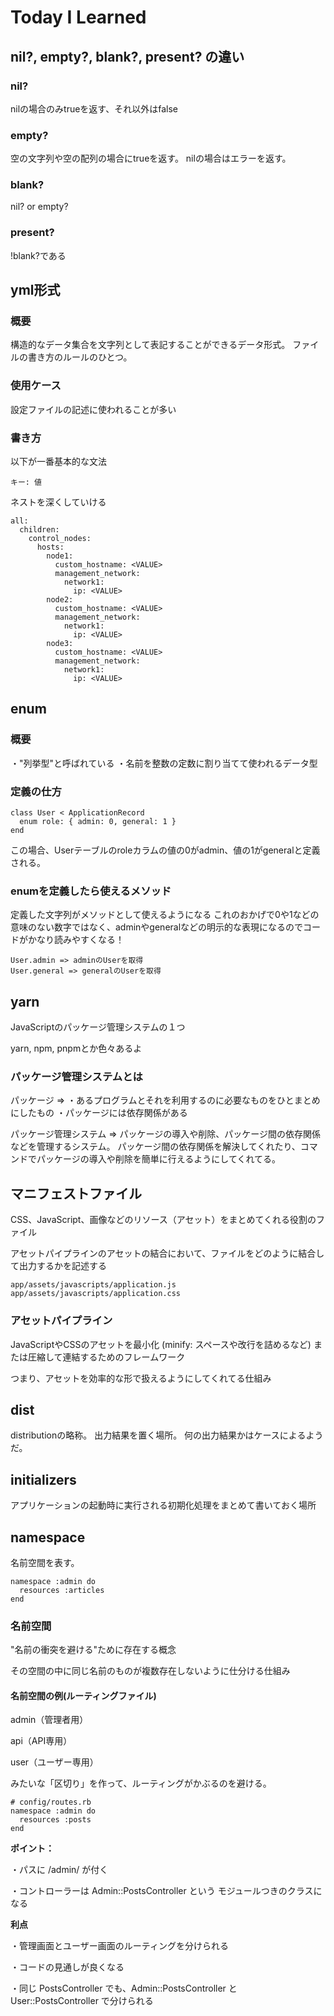 # Today I Learned
## nil?, empty?, blank?, present? の違い
### nil?
nilの場合のみtrueを返す、それ以外はfalse

### empty?
空の文字列や空の配列の場合にtrueを返す。
nilの場合はエラーを返す。

### blank?
nil? or empty?

### present?
!blank?である

## yml形式
### 概要
構造的なデータ集合を文字列として表記することができるデータ形式。
ファイルの書き方のルールのひとつ。

### 使用ケース
設定ファイルの記述に使われることが多い

### 書き方
以下が一番基本的な文法
```
キー: 値
```

ネストを深くしていける
```
all:
  children:
    control_nodes:
      hosts:
        node1:
          custom_hostname: <VALUE>
          management_network:
            network1:
              ip: <VALUE>
        node2:
          custom_hostname: <VALUE>
          management_network:
            network1:
              ip: <VALUE>
        node3:
          custom_hostname: <VALUE>
          management_network:
            network1:
              ip: <VALUE>
```
## enum
### 概要
・"列挙型"と呼ばれている
・名前を整数の定数に割り当てて使われるデータ型

### 定義の仕方
```
class User < ApplicationRecord
  enum role: { admin: 0, general: 1 }
end
```
この場合、Userテーブルのroleカラムの値の0がadmin、値の1がgeneralと定義される。

### enumを定義したら使えるメソッド
定義した文字列がメソッドとして使えるようになる
これのおかげで0や1などの意味のない数字ではなく、adminやgeneralなどの明示的な表現になるのでコードがかなり読みやすくなる！
```
User.admin => adminのUserを取得
User.general => generalのUserを取得
```
## yarn
JavaScriptのパッケージ管理システムの１つ

yarn, npm, pnpmとか色々あるよ

### パッケージ管理システムとは
パッケージ =>
・あるプログラムとそれを利用するのに必要なものをひとまとめにしたもの
・パッケージには依存関係がある

パッケージ管理システム =>
パッケージの導入や削除、パッケージ間の依存関係などを管理するシステム。
パッケージ間の依存関係を解決してくれたり、コマンドでパッケージの導入や削除を簡単に行えるようにしてくれてる。

## マニフェストファイル
CSS、JavaScript、画像などのリソース（アセット）をまとめてくれる役割のファイル

アセットパイプラインのアセットの結合において、ファイルをどのように結合して出力するかを記述する

```
app/assets/javascripts/application.js
app/assets/javascripts/application.css
```

### アセットパイプライン
JavaScriptやCSSのアセットを最小化 (minify: スペースや改行を詰めるなど) または圧縮して連結するためのフレームワーク

つまり、アセットを効率的な形で扱えるようにしてくれてる仕組み

## dist
distributionの略称。
出力結果を置く場所。
何の出力結果かはケースによるようだ。

## initializers
アプリケーションの起動時に実行される初期化処理をまとめて書いておく場所

## namespace
名前空間を表す。

```
namespace :admin do
  resources :articles
end
```

### 名前空間
"名前の衝突を避ける"ために存在する概念

その空間の中に同じ名前のものが複数存在しないように仕分ける仕組み

#### 名前空間の例(ルーティングファイル)
admin（管理者用）

api（API専用）

user（ユーザー専用）

みたいな「区切り」を作って、ルーティングがかぶるのを避ける。

```
# config/routes.rb
namespace :admin do
  resources :posts
end
```
**ポイント：**

・パスに /admin/ が付く

・コントローラーは Admin::PostsController という モジュールつきのクラスになる

**利点**

・管理画面とユーザー画面のルーティングを分けられる

・コードの見通しが良くなる

・同じ PostsController でも、Admin::PostsController と User::PostsController で分けられる